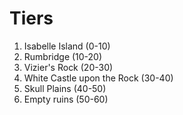 # Tiers

1. Isabelle Island (0-10)
2. Rumbridge (10-20)
3. Vizier's Rock (20-30)
4. White Castle upon the Rock (30-40)
5. Skull Plains (40-50)
6. Empty ruins (50-60)
